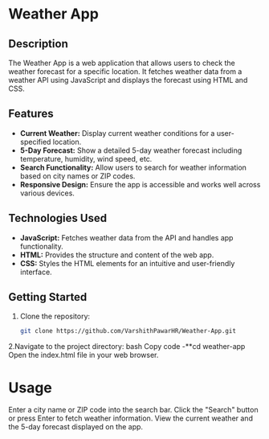 # Weather App

## Description
The Weather App is a web application that allows users to check the weather forecast for a specific location. It fetches weather data from a weather API using JavaScript and displays the forecast using HTML and CSS.

## Features
- **Current Weather:** Display current weather conditions for a user-specified location.
- **5-Day Forecast:** Show a detailed 5-day weather forecast including temperature, humidity, wind speed, etc.
- **Search Functionality:** Allow users to search for weather information based on city names or ZIP codes.
- **Responsive Design:** Ensure the app is accessible and works well across various devices.

## Technologies Used
- **JavaScript:** Fetches weather data from the API and handles app functionality.
- **HTML:** Provides the structure and content of the web app.
- **CSS:** Styles the HTML elements for an intuitive and user-friendly interface.



## Getting Started
1. Clone the repository:
   ```bash
   git clone https://github.com/VarshithPawarHR/Weather-App.git

   
2.Navigate to the project directory:
bash
Copy code
-**cd weather-app
Open the index.html file in your web browser.

# Usage
Enter a city name or ZIP code into the search bar.
Click the "Search" button or press Enter to fetch weather information.
View the current weather and the 5-day forecast displayed on the app.
